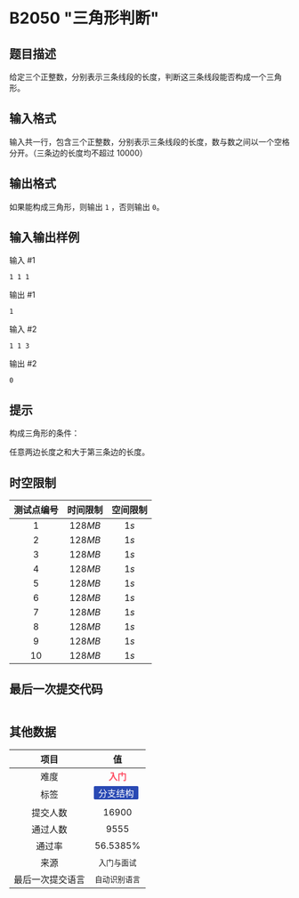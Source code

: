 # B2050 "三角形判断"
## 题目描述

给定三个正整数，分别表示三条线段的长度，判断这三条线段能否构成一个三角形。

## 输入格式

输入共一行，包含三个正整数，分别表示三条线段的长度，数与数之间以一个空格分开。（三条边的长度均不超过 $10000$）

## 输出格式

如果能构成三角形，则输出 `1` ，否则输出 `0`。

## 输入输出样例

输入 #1
```
1 1 1
```
输出 #1
```
1
```
输入 #2
```
1 1 3
```
输出 #2
```
0
```

## 提示

构成三角形的条件：

任意两边长度之和大于第三条边的长度。

## 时空限制
|测试点编号|时间限制|空间限制|
|:---:|:---:|:---:|
|$1$|$128MB$|$1s$|
|$2$|$128MB$|$1s$|
|$3$|$128MB$|$1s$|
|$4$|$128MB$|$1s$|
|$5$|$128MB$|$1s$|
|$6$|$128MB$|$1s$|
|$7$|$128MB$|$1s$|
|$8$|$128MB$|$1s$|
|$9$|$128MB$|$1s$|
|$10$|$128MB$|$1s$|

## 最后一次提交代码

```

```

## 其他数据

|项目|值|
|:---:|:---:|
|难度|<span style="font-weight: bold; color: #fe4c61">入门</span>|
|标签|<span style="display: inline-block; margin-right: 5px; margin-bottom: 5px; border-radius: 2px; color: white; padding: 0px 8px; background-color: #2949b4; ">分支结构</span>|
|提交人数|$16900$|
|通过人数|$9555$|
|通过率|$56.5385\%$|
|来源|`入门与面试`|
|最后一次提交语言|`自动识别语言`|

